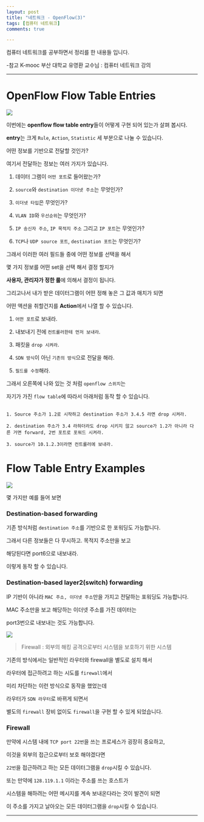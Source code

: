 ```yaml
---
layout: post
title: "네트워크 - OpenFlow(3)"
tags: [컴퓨터 네트워크]
comments: true

---
```


컴퓨터 네트워크를 공부하면서 정리를 한 내용들 입니다.

-참고 K-mooc 부산 대학교 유영환 교수님 : 컴퓨터 네트워크 강의

---

# OpenFlow Flow Table Entries 

<img src="https://raw.githubusercontent.com/junghyun100/junghyun100.github.io/master/images/2021%EB%85%84/0109/OpenFlow%20Flow%20table%20Entries.PNG">

이번에는 <strong>openflow flow table entry</strong>들이 어떻게 구현 되어 있는가 살펴 봅시다.

<strong>entry</strong>는 크게 `Rule`, `Action`, `Statistic` 세 부분으로 나눌 수 있습니다. 

어떤 정보를 기반으로 전달할 것인가? 

여기서 전달하는 정보는 여러 가지가 있습니다.

1. 데이터 그램이 `어떤 포트`로 들어왔는가?

2. `source`와 `destination 이더넷 주소`는 무엇인가?

3. `이더넷 타입`은 무엇인가?

4. `VLAN ID`와 `우선순위`는 무엇인가?

5. `IP 송신자 주소`, `IP 목적지 주소` 그리고 `IP 포트`는 무엇인가?

6. `TCP`나 `UDP source 포트`, `destination 포트`는 무엇인가?

그래서 이러한 여러 필드들 중에 어떤 정보를 선택을 해서

몇 가지 정보를 어떤 set을 선택 해서 결정 할지가 

<strong>사용자, 관리자가 정한 룰</strong>에 의해서 결정이 됩니다.

그리고나서 내가 받은 데이터그램이 어떤 정해 놓은 그 값과 매치가 되면

어떤 액션을 취할건지를 <strong>Action</strong>에서 나열 할 수 있습니다.

1. `어떤 포트`로 보내라.

2. 내보내기 전에 `컨트롤러한테 먼저 보내라`.

3. 패킷을 `drop 시켜라`.

4. `SDN 방식`이 아닌 `기존의 방식`으로 전달을 해라.

5. `필드를 수정`해라.

그래서 오른쪽에 나와 있는 것 처럼 `openflow 스위치`는 

자기가 가진 `flow table`에 따라서 아래처럼 동작 할 수 있습니다.

```

1. Source 주소가 1.2로 시작하고 destination 주소가 3.4.5 라면 drop 시켜라.

2. destination 주소가 3.4 라하더라도 drop 시키지 않고 source가 1.2가 아니라 다른 거면 forward, 2번 포트로 포워드 시켜라.

3. source가 10.1.2.3이라면 컨트롤러에 보내라.

```

# Flow Table Entry Examples

<img src="https://raw.githubusercontent.com/junghyun100/junghyun100.github.io/master/images/2021%EB%85%84/0109/Flow%20Table%20Entry%20Examples.PNG">

몇 가지만 예를 들어 보면 

### Destination-based forwarding

기존 방식처럼 `destination 주소`를 기반으로 한 포워딩도 가능합니다.

그래서 다른 정보들은 다 무시하고. 목적지 주소만을 보고 

해당된다면 port6으로 내보내라.

이렇게 동작 할 수 있습니다.

### Destination-based layer2(switch) forwarding

IP 기반이 아니라 `MAC 주소, 이더넷 주소`만을 가지고 전달하는 포워딩도 가능합니다.

MAC 주소만을 보고 해당하는 이더넷 주소를 가진 데이터는 

port3번으로 내보내는 것도 가능합니다.

<img src="https://raw.githubusercontent.com/junghyun100/junghyun100.github.io/master/images/2021%EB%85%84/0109/Flow%20Table%20Entry%20Examples2.PNG">

> Firewall : 외부의 해킹 공격으로부터 시스템을 보호하기 위한 시스템

기존의 방식에서는 일반적인 라우터와 firewall을 별도로 설치 해서

라우터에 접근하려고 하는 시도를 `firewall`에서 

미리 차단하는 이런 방식으로 동작을 했었는데

라우터가 `SDN 라우터`로 바뀌게 되면서 

별도의 `firewall` 장비 없이도 `firewall`을 구현 할 수 있게 되었습니다.

### Firewall

만약에 시스템 내에 `TCP port 22번`을 쓰는 프로세스가 굉장히 중요하고,

이것을 외부의 접근으로부터 보호 해야겠다면

`22번`을 접근하려고 하는 모든 데이터그램을 `drop`시킬 수 있습니다.

또는 만약에 `128.119.1.1` 이라는 주소를 쓰는 호스트가 

시스템을 해하려는 어떤 메시지를 계속 보내온다라는 것이 발견이 되면

이 주소를 가지고 날아오는 모든 데이터그램을 `drop`시킬 수 있습니다.

---
